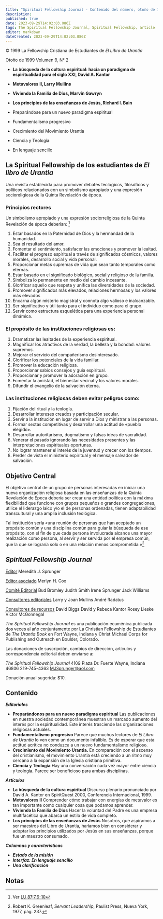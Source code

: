 ```yaml
---
title: "Spiritual Fellowship Journal - Contenido del número, otoño de 1999"
description: 
published: true
date: 2023-09-29T14:02:03.086Z
tags: The Spiritual Fellowship Journal, Spiritual Fellowship, article
editor: markdown
dateCreated: 2023-09-29T14:02:03.086Z
---
```


<p class="v-card v-sheet theme--light grey lighten-3 px-2">© 1999 La Fellowship Cristiana de Estudiantes de <i>El Libro de Urantia</i></p>


Otoño de 1999 Volumen 9, N° 2

- **La búsqueda de la cultura espiritual: hacia un paradigma de espiritualidad para el siglo XXI, David A. Kantor**
- **Metavalores II, Larry Mullins**
- **Viviendo la Familia de Dios, Marvin Gawryn**
- **Los principios de las enseñanzas de Jesús, Richard I. Bain**

- Preparándose para un nuevo paradigma espiritual
- Fundamentalismo progresivo
- Crecimiento del Movimiento Urantia
- Ciencia y Teología
- En lenguaje sencillo

## La Spiritual Fellowship de los estudiantes de _El libro de Urantia_

Una revista establecida para promover debates teológicos, filosóficos y políticos relacionados con un simbolismo apropiado y una expresión socioreligiosa de la Quinta Revelación de época.

### Principios rectores

Un simbolismo apropiado y una expresión sociorreligiosa de la Quinta Revelación de época deberían: [^1]

1. Estar basados en la Paternidad de Dios y la hermandad de la humanidad.
2. Sea el resultado del amor.
3. Fomentar el sentimiento, satisfacer las emociones y promover la lealtad.
4. Facilitar el progreso espiritual a través de significados cósmicos, valores morales, desarrollo social y vida personal.
5. Proporcionar metas supremas de vida que sean tanto temporales como eternas.
6. Estar basado en el significado biológico, social y religioso de la familia.
7. Simboliza lo permanente en medio del cambio incesante.
8. Glorificar aquello que respeta y unifica las diversidades de la sociedad.
9. Promover significados más elevados, relaciones hermosas y los valores más elevados.
10. Encarna algún misterio magistral y connota algo valioso e inalcanzable.
11. Ser significativo y útil tanto para el individuo como para el grupo.
12. Servir como estructura esquelética para una experiencia personal dinámica.

### El propósito de las instituciones religiosas es:

1. Dramatizar las lealtades de la experiencia espiritual.
2. Magnificar los atractivos de la verdad, la belleza y la bondad: valores supremos.
3. Mejorar el servicio del compañerismo desinteresado.
4. Glorificar los potenciales de la vida familiar.
5. Promover la educación religiosa.
6. Proporcionar sabios consejos y guía espiritual.
7. Proporcionar y promover la adoración en grupo.
8. Fomentar la amistad, el bienestar vecinal y los valores morales.
9. Difundir el evangelio de la salvación eterna.

### Las instituciones religiosas deben evitar peligros como:

1. Fijación del ritual y la teología.
2. Desarrollar intereses creados y participación secular.
3. Servir a la institución en lugar de servir a Dios y ministrar a las personas.
4. Formar sectas competitivas y desarrollar una actitud de «pueblo elegido».
5. Desarrollar autoritarismo, dogmatismo y falsas ideas de sacralidad.
6. Venerar el pasado ignorando las necesidades presentes y las interpretaciones espirituales oportunas.
7. No lograr mantener el interés de la juventud y crecer con los tiempos.
8. Perder de vista el ministerio espiritual y el mensaje salvador de salvación.

## Objetivo Central

El objetivo central de un grupo de personas interesadas en iniciar una nueva organización religiosa basada en las enseñanzas de la Quinta Revelación de Época debería ser crear una entidad política con la máxima flexibilidad que funcione con grupos pequeños o grandes congregaciones, utilice el liderazgo laico y/o el de personas ordenadas, tienen adaptabilidad transcultural y una amplia inclusión teológica.

Tal institución sería «una reunión de personas que han aceptado un propósito común y una disciplina común para guiar la búsqueda de ese propósito, con el fin de que cada persona involucrada alcance una mayor realización como persona, al servir y ser servida por el empresa común, que la que se lograría solo o en una relación menos comprometida.»[^2]

## _Spiritual Fellowship Journal_

<ins>Editor</ins>
Meredith J. Sprunger

<ins>Editor asociado</ins>
Merlyn H. Cox

<ins>Comité Editorial</ins>
Bud Bromley
Judith Smith
Irene Sprunger
Jack Williams

<ins>Consultores editoriales</ins>
Larry y Joan Mullins
André Radatus

<ins>Consultores de recursos</ins>
David Biggs
David y Rebeca Kantor
Rosey Lieske
Victor McGonnegal

_The Spiritual Fellowship Journal_ es una publicación ecuménica publicada dos veces al año conjuntamente por La Christian Fellowship de Estudiantes de _The Urantia Book_ en Fort Wayne, Indiana y Christ Michael Corps for Publishing and Outreach en Boulder, Colorado.

Las donaciones de suscripción, cambios de dirección, artículos y correspondencia editorial deben enviarse a:

_The Spiritual Fellowship Journal_ 4109 Plaza Dr.
Fuerte Wayne, Indiana 46806
219-745-4363
MJSprunger@aol.com

Donación anual sugerida: \$10.

## Contenido

***Editoriales***

- **Preparándonos para un nuevo paradigma espiritual**
	Las publicaciones en nuestra sociedad contemporánea muestran un marcado aumento del interés por la espiritualidad. Este interés trasciende las organizaciones religiosas actuales.
- **Fundamentalismo progresivo**
	Parece que muchos lectores de _El Libro de Urantia_ lo ven como un documento infalible. Es de esperar que esta actitud acrítica no conduzca a un nuevo fundamentalismo religioso.
- **Crecimiento del Movimiento Urantia.**
	En comparación con el ascenso del cristianismo, el movimiento Urantia está creciendo a un ritmo muy cercano a la expansión de la Iglesia cristiana primitiva.
- **Ciencia y Teología**
	Hay una conversación cada vez mayor entre ciencia y teología. Parece ser beneficioso para ambas disciplinas.

***Artículos***

- **La búsqueda de la cultura espiritual**
	Discurso plenario pronunciado por David A. Kantor en SpiritQuest 2000, Conferencia Internacional, 1999.
- **Metavalores II**
	Comprender cómo trabajar con energías de metavalor es tan importante como cualquier cosa que podamos aprender.
- **Viviendo la Familia de Dios**
	Hacer la voluntad del Padre es una empresa multifacética que abarca un estilo de vida completo.
- **Los principios de las enseñanzas de Jesús**
	Nosotros, que aspiramos a ser maestros del Libro de Urantia, haríamos bien en considerar y adoptar los principios utilizados por Jesús en sus enseñanzas, porque fue un maestro consumado.

***Columnas y características***

- ***Estado de la misión***
- ***Interfaz: En lenguaje sencillo***
- ***Una clarificación***



## Notas


[^1]: Ver [LU 87:7.6-10](/es/The_Urantia_Book/87#p7_6)

[^2]: Robert K. Greenleaf, _Servant Leadership_, Paulist Press, Nueva York, 1977, pág. 237.